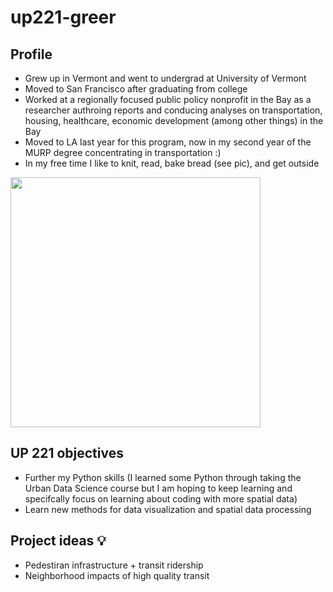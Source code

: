 # up221-greer

## Profile 

- Grew up in Vermont and went to undergrad at University of Vermont
- Moved to San Francisco after graduating from college 
- Worked at a regionally focused public policy nonprofit in the Bay as a researcher authroing reports and conducing analyses on transportation, housing, healthcare, economic development (among other things) in the Bay
- Moved to LA last year for this program, now in my second year of the MURP degree concentrating in transportation :) 
- In my free time I like to knit, read, bake bread (see pic), and get outside 

<image src="https://user-images.githubusercontent.com/102571479/212403785-80009a59-b096-4107-9c1e-01087ee82c59.jpg" width="400"> 

## UP 221 objectives
- Further my Python skills (I learned some Python through taking the Urban Data Science course but I am hoping to keep learning and specifcally focus on learning about coding with more spatial data)
- Learn new methods for data visualization and spatial data processing 

## Project ideas 💡 
- Pedestiran infrastructure + transit ridership 
- Neighborhood impacts of high quality transit 
